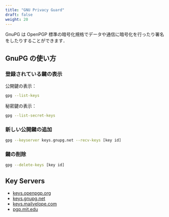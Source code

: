 ```yaml
---
title: "GNU Privacy Guard"
draft: false
weight: 20
---
```

GnuPG は OpenPGP 標準の暗号化規格でデータや通信に暗号化を行ったり署名をしたりすることができます．

## GnuPG の使い方

### **登録されている鍵の表示**

公開鍵の表示：

```sh
gpg --list-keys
```

秘密鍵の表示：

```sh
gpg --list-secret-keys
```

### **新しい公開鍵の追加**

```sh
gpg --keyserver keys.gnupg.net --recv-keys [key id]
```

### **鍵の削除**

```sh
gpg --delete-keys [key id]
```

## Key Servers

- [keys.openpgp.org](https://keys.openpgp.org)
- [keys.gnupg.net](http://keys.gnupg.net)
- [keys.mailvelope.com](https://keys.mailvelope.com)
- [pgp.mit.edu](http://pgp.mit.edu)
